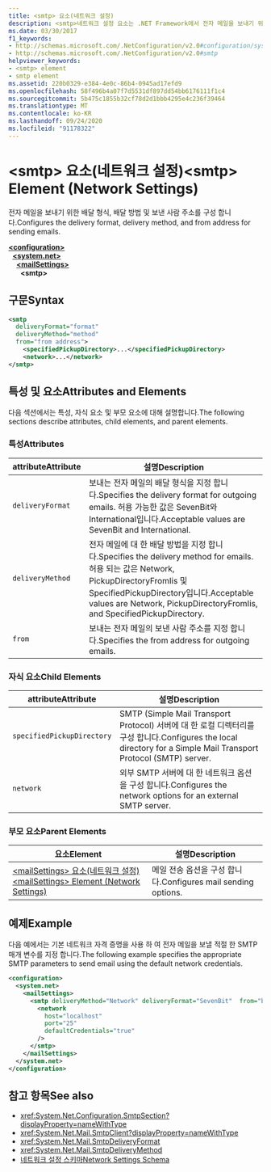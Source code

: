 ```yaml
---
title: <smtp> 요소(네트워크 설정)
description: <smtp>네트워크 설정 요소는 .NET Framework에서 전자 메일을 보내기 위한 배달 형식, 배달 방법 및 보낸 사람 주소를 구성 합니다.
ms.date: 03/30/2017
f1_keywords:
- http://schemas.microsoft.com/.NetConfiguration/v2.0#configuration/system.net/mailSettings/smtp
- http://schemas.microsoft.com/.NetConfiguration/v2.0#smtp
helpviewer_keywords:
- <smtp> element
- smtp element
ms.assetid: 220b0329-e384-4e0c-86b4-0945ad17efd9
ms.openlocfilehash: 58f496b4a07f7d5531df897dd54bb6176111f1c4
ms.sourcegitcommit: 5b475c1855b32cf78d2d1bbb4295e4c236f39464
ms.translationtype: MT
ms.contentlocale: ko-KR
ms.lasthandoff: 09/24/2020
ms.locfileid: "91178322"
---
```

# <a name="smtp-element-network-settings"></a><span data-ttu-id="839cb-103">\<smtp> 요소(네트워크 설정)</span><span class="sxs-lookup"><span data-stu-id="839cb-103">\<smtp> Element (Network Settings)</span></span>

<span data-ttu-id="839cb-104">전자 메일을 보내기 위한 배달 형식, 배달 방법 및 보낸 사람 주소를 구성 합니다.</span><span class="sxs-lookup"><span data-stu-id="839cb-104">Configures the delivery format, delivery method, and from address for sending emails.</span></span>  
  
[**\<configuration>**](../configuration-element.md)\
&nbsp;&nbsp;[**\<system.net>**](system-net-element-network-settings.md)\
&nbsp;&nbsp;&nbsp;&nbsp;[**\<mailSettings>**](mailsettings-element-network-settings.md)\
&nbsp;&nbsp;&nbsp;&nbsp;&nbsp;&nbsp;**\<smtp>**
  
## <a name="syntax"></a><span data-ttu-id="839cb-105">구문</span><span class="sxs-lookup"><span data-stu-id="839cb-105">Syntax</span></span>  
  
```xml  
<smtp  
  deliveryFormat="format"  
  deliveryMethod="method"  
  from="from address">
    <specifiedPickupDirectory>...</specifiedPickupDirectory>  
    <network>...</network>  
</smtp>  
```  
  
## <a name="attributes-and-elements"></a><span data-ttu-id="839cb-106">특성 및 요소</span><span class="sxs-lookup"><span data-stu-id="839cb-106">Attributes and Elements</span></span>  

 <span data-ttu-id="839cb-107">다음 섹션에서는 특성, 자식 요소 및 부모 요소에 대해 설명합니다.</span><span class="sxs-lookup"><span data-stu-id="839cb-107">The following sections describe attributes, child elements, and parent elements.</span></span>  
  
### <a name="attributes"></a><span data-ttu-id="839cb-108">특성</span><span class="sxs-lookup"><span data-stu-id="839cb-108">Attributes</span></span>  
  
|<span data-ttu-id="839cb-109">attribute</span><span class="sxs-lookup"><span data-stu-id="839cb-109">Attribute</span></span>|<span data-ttu-id="839cb-110">설명</span><span class="sxs-lookup"><span data-stu-id="839cb-110">Description</span></span>|  
|---------------|-----------------|  
|`deliveryFormat`|<span data-ttu-id="839cb-111">보내는 전자 메일의 배달 형식을 지정 합니다.</span><span class="sxs-lookup"><span data-stu-id="839cb-111">Specifies the delivery format for outgoing emails.</span></span> <span data-ttu-id="839cb-112">허용 가능한 값은 SevenBit와 International입니다.</span><span class="sxs-lookup"><span data-stu-id="839cb-112">Acceptable values are SevenBit and International.</span></span>|  
|`deliveryMethod`|<span data-ttu-id="839cb-113">전자 메일에 대 한 배달 방법을 지정 합니다.</span><span class="sxs-lookup"><span data-stu-id="839cb-113">Specifies the delivery method for emails.</span></span> <span data-ttu-id="839cb-114">허용 되는 값은 Network, PickupDirectoryFromIis 및 SpecifiedPickupDirectory입니다.</span><span class="sxs-lookup"><span data-stu-id="839cb-114">Acceptable values are Network, PickupDirectoryFromIis, and SpecifiedPickupDirectory.</span></span>|  
|`from`|<span data-ttu-id="839cb-115">보내는 전자 메일의 보낸 사람 주소를 지정 합니다.</span><span class="sxs-lookup"><span data-stu-id="839cb-115">Specifies the from address for outgoing emails.</span></span>|  
  
### <a name="child-elements"></a><span data-ttu-id="839cb-116">자식 요소</span><span class="sxs-lookup"><span data-stu-id="839cb-116">Child Elements</span></span>  
  
|<span data-ttu-id="839cb-117">attribute</span><span class="sxs-lookup"><span data-stu-id="839cb-117">Attribute</span></span>|<span data-ttu-id="839cb-118">설명</span><span class="sxs-lookup"><span data-stu-id="839cb-118">Description</span></span>|  
|---------------|-----------------|  
|`specifiedPickupDirectory`|<span data-ttu-id="839cb-119">SMTP (Simple Mail Transport Protocol) 서버에 대 한 로컬 디렉터리를 구성 합니다.</span><span class="sxs-lookup"><span data-stu-id="839cb-119">Configures the local directory for a Simple Mail Transport Protocol (SMTP) server.</span></span>|  
|`network`|<span data-ttu-id="839cb-120">외부 SMTP 서버에 대 한 네트워크 옵션을 구성 합니다.</span><span class="sxs-lookup"><span data-stu-id="839cb-120">Configures the network options for an external SMTP server.</span></span>|  
  
### <a name="parent-elements"></a><span data-ttu-id="839cb-121">부모 요소</span><span class="sxs-lookup"><span data-stu-id="839cb-121">Parent Elements</span></span>  
  
|<span data-ttu-id="839cb-122">**요소**</span><span class="sxs-lookup"><span data-stu-id="839cb-122">**Element**</span></span>|<span data-ttu-id="839cb-123">**설명**</span><span class="sxs-lookup"><span data-stu-id="839cb-123">**Description**</span></span>|  
|-----------------|---------------------|  
|[<span data-ttu-id="839cb-124">\<mailSettings> 요소(네트워크 설정)</span><span class="sxs-lookup"><span data-stu-id="839cb-124">\<mailSettings> Element (Network Settings)</span></span>](mailsettings-element-network-settings.md)|<span data-ttu-id="839cb-125">메일 전송 옵션을 구성 합니다.</span><span class="sxs-lookup"><span data-stu-id="839cb-125">Configures mail sending options.</span></span>|  
  
## <a name="example"></a><span data-ttu-id="839cb-126">예제</span><span class="sxs-lookup"><span data-stu-id="839cb-126">Example</span></span>  

 <span data-ttu-id="839cb-127">다음 예에서는 기본 네트워크 자격 증명을 사용 하 여 전자 메일을 보낼 적절 한 SMTP 매개 변수를 지정 합니다.</span><span class="sxs-lookup"><span data-stu-id="839cb-127">The following example specifies the appropriate SMTP parameters to send email using the default network credentials.</span></span>  
  
```xml  
<configuration>  
  <system.net>  
    <mailSettings>  
      <smtp deliveryMethod="Network" deliveryFormat="SevenBit"  from="ben@contoso.com">  
        <network  
          host="localhost"  
          port="25"  
          defaultCredentials="true"  
        />  
      </smtp>  
    </mailSettings>  
  </system.net>  
</configuration>  
```  
  
## <a name="see-also"></a><span data-ttu-id="839cb-128">참고 항목</span><span class="sxs-lookup"><span data-stu-id="839cb-128">See also</span></span>

- <xref:System.Net.Configuration.SmtpSection?displayProperty=nameWithType>
- <xref:System.Net.Mail.SmtpClient?displayProperty=nameWithType>
- <xref:System.Net.Mail.SmtpDeliveryFormat>
- <xref:System.Net.Mail.SmtpDeliveryMethod>
- [<span data-ttu-id="839cb-129">네트워크 설정 스키마</span><span class="sxs-lookup"><span data-stu-id="839cb-129">Network Settings Schema</span></span>](index.md)
